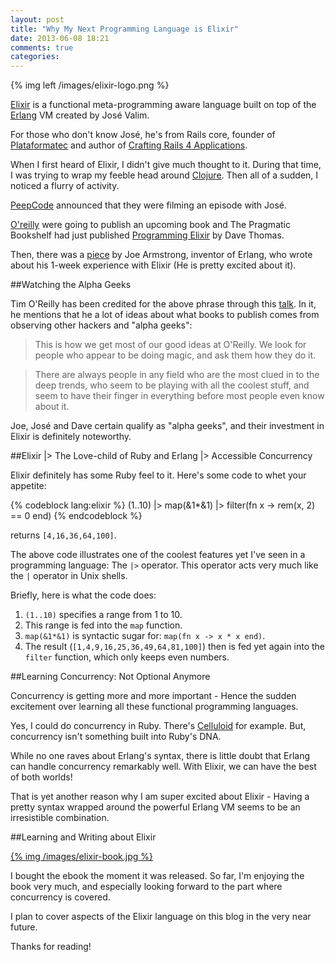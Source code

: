 ```yaml
---
layout: post
title: "Why My Next Programming Language is Elixir"
date: 2013-06-08 18:21
comments: true
categories: 
---
```


{% img left /images/elixir-logo.png %} 

[Elixir](http://elixir-lang.org/) is a functional meta-programming aware language built on top of the [Erlang](http://www.erlang.org/) VM created by José Valim. 

For those who don't know José, he's from Rails core, founder of [Plataformatec](http://plataformatec.com.br/) and author of [Crafting Rails 4 Applications](http://pragprog.com/book/jvrails2/crafting-rails-4-applications).

When I first heard of Elixir, I didn't give much thought to it. During that time, I was trying to wrap my feeble head around [Clojure](http://clojure.org/). Then all of a sudden, I noticed a flurry of activity. 

[PeepCode](https://peepcode.com/pages/upcoming) announced that they were filming an episode with José.

[O'reilly](http://oreilly.com/) were going to publish an upcoming book and The Pragmatic Bookshelf had just published [Programming Elixir](http://pragprog.com/book/elixir/programming-elixir) by Dave Thomas. 

Then, there was a [piece](http://joearms.github.io/2013/05/31/a-week-with-elixir.html) by Joe Armstrong, inventor of Erlang, who wrote about his 1-week experience with Elixir (He is pretty excited about it).

##Watching the Alpha Geeks

Tim O'Reilly has been credited for the above phrase through this [talk](http://www.linuxdevcenter.com/pub/a/mac/2002/05/14/oreilly_wwdc_keynote.html). In it, he mentions that he a lot of ideas about what books to publish comes from observing other hackers and "alpha geeks":

> This is how we get most of our good ideas at O'Reilly. We look for people who appear to be doing magic, and ask them how they do it.  

> There are always people in any field who are the most clued in to the deep trends, who seem to be playing with all the coolest stuff, and seem to have their finger in everything before most people even know about it.

Joe, José and Dave certain qualify as "alpha geeks", and their investment in Elixir is definitely noteworthy.

##Elixir |> The Love-child of Ruby and Erlang |> Accessible Concurrency

Elixir definitely has some Ruby feel to it. Here's some code to whet your appetite:

{% codeblock lang:elixir %}
(1..10) |> map(&1*&1) |> filter(fn x -> rem(x, 2) == 0 end)
{% endcodeblock %}

returns `[4,16,36,64,100]`.

The above code illustrates one of the coolest features yet I've seen in a programming language: The `|>` operator. This operator acts very much like the `|` operator in Unix shells.

Briefly, here is what the code does:

1. `(1..10)` specifies a range from 1 to 10. 
2. This range is fed into the `map` function.  
3. `map(&1*&1)` is syntactic sugar for: `map(fn x -> x * x end)`.
4. The result (`[1,4,9,16,25,36,49,64,81,100]`) then is fed yet again into the `filter` function, which only keeps even numbers.

##Learning Concurrency: Not Optional Anymore

Concurrency is getting more and more important - Hence the sudden excitement over learning all these functional programming languages. 

Yes, I could do concurrency in Ruby. There's [Celluloid](https://github.com/celluloid/celluloid) for example. But, concurrency isn't something built into Ruby's DNA. 

While no one raves about Erlang's syntax, there is little doubt that Erlang can handle concurrency remarkably well. With Elixir, we can have the best of both worlds! 

That is yet another reason why I am super excited about Elixir - Having a pretty syntax wrapped around the powerful Erlang VM seems to be an irresistible combination.

##Learning and Writing about Elixir

[{% img /images/elixir-book.jpg %}](http://pragprog.com/book/elixir/programming-elixir) 

I bought the ebook the moment it was released. So far, I'm enjoying the book very much, and especially looking forward to the part where concurrency is covered. 

I plan to cover aspects of the Elixir language on this blog in the very near future.

Thanks for reading!




